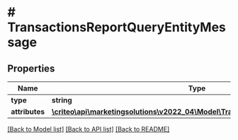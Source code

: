 # # TransactionsReportQueryEntityMessage

## Properties

Name | Type | Description | Notes
------------ | ------------- | ------------- | -------------
**type** | **string** |  |
**attributes** | [**\criteo\api\marketingsolutions\v2022_04\Model\TransactionsReportQueryMessage**](TransactionsReportQueryMessage.md) |  |

[[Back to Model list]](../../README.md#models) [[Back to API list]](../../README.md#endpoints) [[Back to README]](../../README.md)
